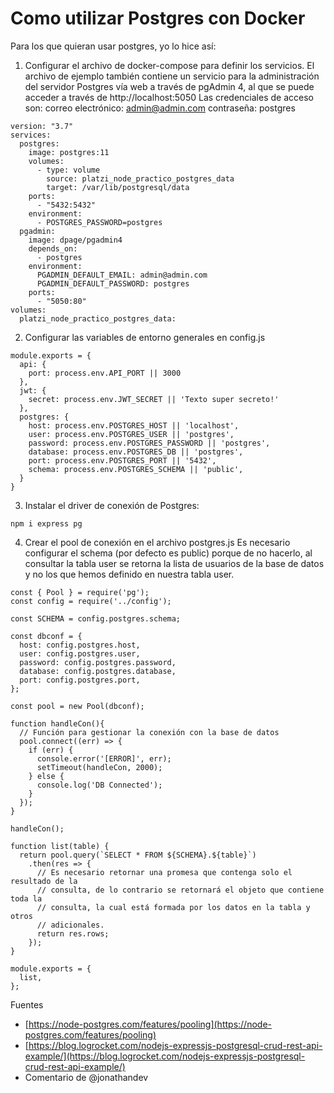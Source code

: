 # Como utilizar Postgres con Docker

Para los que quieran usar postgres, yo lo hice así:

1.  Configurar el archivo de docker-compose para definir los servicios.
    El archivo de ejemplo también contiene un servicio para la administración
    del servidor Postgres vía web a través de pgAdmin 4, al que se puede acceder
    a través de http://localhost:5050
    Las credenciales de acceso son: 
    correo electrónico: admin@admin.com
    contraseña: postgres
```
version: "3.7"
services:
  postgres:
    image: postgres:11
    volumes:
      - type: volume
        source: platzi_node_practico_postgres_data
        target: /var/lib/postgresql/data
    ports:
      - "5432:5432"
    environment:
      - POSTGRES_PASSWORD=postgres
  pgadmin:
    image: dpage/pgadmin4
    depends_on:
      - postgres
    environment:
      PGADMIN_DEFAULT_EMAIL: admin@admin.com
      PGADMIN_DEFAULT_PASSWORD: postgres
    ports:
      - "5050:80"
volumes:
  platzi_node_practico_postgres_data:
```

2.  Configurar las variables de entorno generales en config.js
```
module.exports = {
  api: {
    port: process.env.API_PORT || 3000
  },
  jwt: {
    secret: process.env.JWT_SECRET || 'Texto super secreto!'
  },
  postgres: {
    host: process.env.POSTGRES_HOST || 'localhost',
    user: process.env.POSTGRES_USER || 'postgres',
    password: process.env.POSTGRES_PASSWORD || 'postgres',
    database: process.env.POSTGRES_DB || 'postgres',
    port: process.env.POSTGRES_PORT || '5432',
    schema: process.env.POSTGRES_SCHEMA || 'public',
  }
}
```
3.  Instalar el driver de conexión de Postgres:
```
npm i express pg
```
4.  Crear el pool de conexión en el archivo postgres.js
    Es necesario configurar el schema (por defecto es public) porque de no hacerlo, al consultar la tabla
    user se retorna la lista de usuarios de la base de datos y no los que hemos definido en nuestra tabla
    user.

```
const { Pool } = require('pg');
const config = require('../config');

const SCHEMA = config.postgres.schema;

const dbconf = {
  host: config.postgres.host,
  user: config.postgres.user,
  password: config.postgres.password,
  database: config.postgres.database,
  port: config.postgres.port,
};

const pool = new Pool(dbconf);

function handleCon(){
  // Función para gestionar la conexión con la base de datos
  pool.connect((err) => {
    if (err) {
      console.error('[ERROR]', err);
      setTimeout(handleCon, 2000);
    } else {
      console.log('DB Connected');
    }
  });
}

handleCon();

function list(table) {
  return pool.query(`SELECT * FROM ${SCHEMA}.${table}`)
    .then(res => {
      // Es necesario retornar una promesa que contenga solo el resultado de la
      // consulta, de lo contrario se retornará el objeto que contiene toda la 
      // consulta, la cual está formada por los datos en la tabla y otros 
      // adicionales.
      return res.rows;
    });
}

module.exports = {
  list,
};
```

Fuentes
 * [https://node-postgres.com/features/pooling](https://node-postgres.com/features/pooling)
 * [https://blog.logrocket.com/nodejs-expressjs-postgresql-crud-rest-api-example/](https://blog.logrocket.com/nodejs-expressjs-postgresql-crud-rest-api-example/)
 * Comentario de @jonathandev